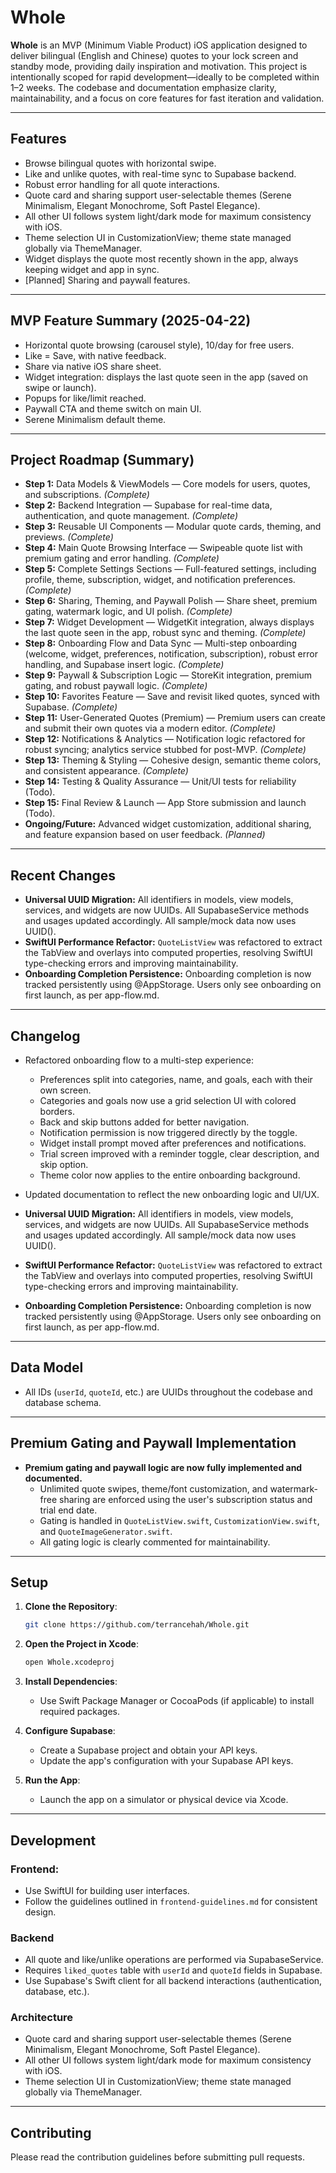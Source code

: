 # Whole

**Whole** is an MVP (Minimum Viable Product) iOS application designed to deliver bilingual (English and Chinese) quotes to your lock screen and standby mode, providing daily inspiration and motivation. This project is intentionally scoped for rapid development—ideally to be completed within 1–2 weeks. The codebase and documentation emphasize clarity, maintainability, and a focus on core features for fast iteration and validation.

---

## Features
- Browse bilingual quotes with horizontal swipe.
- Like and unlike quotes, with real-time sync to Supabase backend.
- Robust error handling for all quote interactions.
- Quote card and sharing support user-selectable themes (Serene Minimalism, Elegant Monochrome, Soft Pastel Elegance).
- All other UI follows system light/dark mode for maximum consistency with iOS.
- Theme selection UI in CustomizationView; theme state managed globally via ThemeManager.
- Widget displays the quote most recently shown in the app, always keeping widget and app in sync.
- [Planned] Sharing and paywall features.

---

## MVP Feature Summary (2025-04-22)
- Horizontal quote browsing (carousel style), 10/day for free users.
- Like = Save, with native feedback.
- Share via native iOS share sheet.
- Widget integration: displays the last quote seen in the app (saved on swipe or launch).
- Popups for like/limit reached.
- Paywall CTA and theme switch on main UI.
- Serene Minimalism default theme.

---

## Project Roadmap (Summary)
- **Step 1:** Data Models & ViewModels — Core models for users, quotes, and subscriptions. *(Complete)*
- **Step 2:** Backend Integration — Supabase for real-time data, authentication, and quote management. *(Complete)*
- **Step 3:** Reusable UI Components — Modular quote cards, theming, and previews. *(Complete)*
- **Step 4:** Main Quote Browsing Interface — Swipeable quote list with premium gating and error handling. *(Complete)*
- **Step 5:** Complete Settings Sections — Full-featured settings, including profile, theme, subscription, widget, and notification preferences. *(Complete)*
- **Step 6:** Sharing, Theming, and Paywall Polish — Share sheet, premium gating, watermark logic, and UI polish. *(Complete)*
- **Step 7:** Widget Development — WidgetKit integration, always displays the last quote seen in the app, robust sync and theming. *(Complete)*
- **Step 8:** Onboarding Flow and Data Sync — Multi-step onboarding (welcome, widget, preferences, notification, subscription), robust error handling, and Supabase insert logic. *(Complete)*
- **Step 9:** Paywall & Subscription Logic — StoreKit integration, premium gating, and robust paywall logic. *(Complete)*
- **Step 10:** Favorites Feature — Save and revisit liked quotes, synced with Supabase. *(Complete)*
- **Step 11:** User-Generated Quotes (Premium) — Premium users can create and submit their own quotes via a modern editor. *(Complete)*
- **Step 12:** Notifications & Analytics — Notification logic refactored for robust syncing; analytics service stubbed for post-MVP. *(Complete)*
- **Step 13:** Theming & Styling — Cohesive design, semantic theme colors, and consistent appearance. *(Complete)*
- **Step 14:** Testing & Quality Assurance — Unit/UI tests for reliability (Todo).
- **Step 15:** Final Review & Launch — App Store submission and launch (Todo).
- **Ongoing/Future:** Advanced widget customization, additional sharing, and feature expansion based on user feedback. *(Planned)*

---

## Recent Changes
- **Universal UUID Migration:** All identifiers in models, view models, services, and widgets are now UUIDs. All SupabaseService methods and usages updated accordingly. All sample/mock data now uses UUID().
- **SwiftUI Performance Refactor:** `QuoteListView` was refactored to extract the TabView and overlays into computed properties, resolving SwiftUI type-checking errors and improving maintainability.
- **Onboarding Completion Persistence:** Onboarding completion is now tracked persistently using @AppStorage. Users only see onboarding on first launch, as per app-flow.md.

---

## Changelog
- Refactored onboarding flow to a multi-step experience:
  - Preferences split into categories, name, and goals, each with their own screen.
  - Categories and goals now use a grid selection UI with colored borders.
  - Back and skip buttons added for better navigation.
  - Notification permission is now triggered directly by the toggle.
  - Widget install prompt moved after preferences and notifications.
  - Trial screen improved with a reminder toggle, clear description, and skip option.
  - Theme color now applies to the entire onboarding background.

- Updated documentation to reflect the new onboarding logic and UI/UX.

- **Universal UUID Migration:** All identifiers in models, view models, services, and widgets are now UUIDs. All SupabaseService methods and usages updated accordingly. All sample/mock data now uses UUID().
- **SwiftUI Performance Refactor:** `QuoteListView` was refactored to extract the TabView and overlays into computed properties, resolving SwiftUI type-checking errors and improving maintainability.
- **Onboarding Completion Persistence:** Onboarding completion is now tracked persistently using @AppStorage. Users only see onboarding on first launch, as per app-flow.md.

---

## Data Model
- All IDs (`userId`, `quoteId`, etc.) are UUIDs throughout the codebase and database schema.

---

## Premium Gating and Paywall Implementation
- **Premium gating and paywall logic are now fully implemented and documented.**
  - Unlimited quote swipes, theme/font customization, and watermark-free sharing are enforced using the user's subscription status and trial end date.
  - Gating is handled in `QuoteListView.swift`, `CustomizationView.swift`, and `QuoteImageGenerator.swift`.
  - All gating logic is clearly commented for maintainability.

---

## Setup

1. **Clone the Repository**:
   ```bash
   git clone https://github.com/terrancehah/Whole.git
   ```

2. **Open the Project in Xcode**:
   ```bash
   open Whole.xcodeproj
   ```

3. **Install Dependencies**:
   - Use Swift Package Manager or CocoaPods (if applicable) to install required packages.

4. **Configure Supabase**:
   - Create a Supabase project and obtain your API keys.
   - Update the app's configuration with your Supabase API keys.

5. **Run the App**:
   - Launch the app on a simulator or physical device via Xcode.

---

## Development

### Frontend:
- Use SwiftUI for building user interfaces.
- Follow the guidelines outlined in `frontend-guidelines.md` for consistent design.

### Backend
- All quote and like/unlike operations are performed via SupabaseService.
- Requires `liked_quotes` table with `userId` and `quoteId` fields in Supabase.
- Use Supabase's Swift client for all backend interactions (authentication, database, etc.).

### Architecture
- Quote card and sharing support user-selectable themes (Serene Minimalism, Elegant Monochrome, Soft Pastel Elegance).
- All other UI follows system light/dark mode for maximum consistency with iOS.
- Theme selection UI in CustomizationView; theme state managed globally via ThemeManager.

---

## Contributing
Please read the contribution guidelines before submitting pull requests.